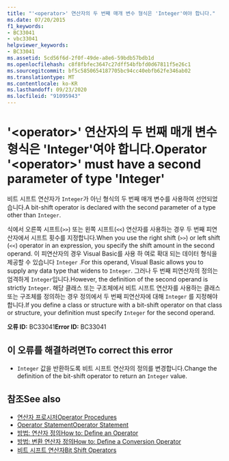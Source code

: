 ```yaml
---
title: "'<operator>' 연산자의 두 번째 매개 변수 형식은 'Integer'여야 합니다."
ms.date: 07/20/2015
f1_keywords:
- BC33041
- vbc33041
helpviewer_keywords:
- BC33041
ms.assetid: 5cd56f6d-2f0f-49de-a8e6-59bdb57bdb1d
ms.openlocfilehash: c8f8fbfec3647c27dff54bfbfd0d67811f5e26c1
ms.sourcegitcommit: bf5c5850654187705bc94cc40ebfb62fe346ab02
ms.translationtype: MT
ms.contentlocale: ko-KR
ms.lasthandoff: 09/23/2020
ms.locfileid: "91095943"
---
```

# <a name="operator-operator-must-have-a-second-parameter-of-type-integer"></a><span data-ttu-id="5a4b5-102">'\<operator>' 연산자의 두 번째 매개 변수 형식은 'Integer'여야 합니다.</span><span class="sxs-lookup"><span data-stu-id="5a4b5-102">Operator '\<operator>' must have a second parameter of type 'Integer'</span></span>

<span data-ttu-id="5a4b5-103">비트 시프트 연산자가 `Integer`가 아닌 형식의 두 번째 매개 변수를 사용하여 선언되었습니다.</span><span class="sxs-lookup"><span data-stu-id="5a4b5-103">A bit-shift operator is declared with the second parameter of a type other than `Integer`.</span></span>  
  
 <span data-ttu-id="5a4b5-104">식에서 오른쪽 시프트(`>>`) 또는 왼쪽 시프트(`<<`) 연산자를 사용하는 경우 두 번째 피연산자에서 시프트 횟수를 지정합니다.</span><span class="sxs-lookup"><span data-stu-id="5a4b5-104">When you use the right shift (`>>`) or left shift (`<<`) operator in an expression, you specify the shift amount in the second operand.</span></span> <span data-ttu-id="5a4b5-105">이 피연산자의 경우 Visual Basic를 사용 하 여로 확대 되는 데이터 형식을 제공할 수 있습니다 `Integer` .</span><span class="sxs-lookup"><span data-stu-id="5a4b5-105">For this operand, Visual Basic allows you to supply any data type that widens to `Integer`.</span></span> <span data-ttu-id="5a4b5-106">그러나 두 번째 피연산자의 정의는 엄격하게 `Integer`입니다.</span><span class="sxs-lookup"><span data-stu-id="5a4b5-106">However, the definition of the second operand is strictly `Integer`.</span></span> <span data-ttu-id="5a4b5-107">해당 클래스 또는 구조체에서 비트 시프트 연산자를 사용하는 클래스 또는 구조체를 정의하는 경우 정의에서 두 번째 피연산자에 대해 `Integer` 를 지정해야 합니다.</span><span class="sxs-lookup"><span data-stu-id="5a4b5-107">If you define a class or structure with a bit-shift operator on that class or structure, your definition must specify `Integer` for the second operand.</span></span>  
  
 <span data-ttu-id="5a4b5-108">**오류 ID:** BC33041</span><span class="sxs-lookup"><span data-stu-id="5a4b5-108">**Error ID:** BC33041</span></span>  
  
## <a name="to-correct-this-error"></a><span data-ttu-id="5a4b5-109">이 오류를 해결하려면</span><span class="sxs-lookup"><span data-stu-id="5a4b5-109">To correct this error</span></span>  
  
- <span data-ttu-id="5a4b5-110">`Integer` 값을 반환하도록 비트 시프트 연산자의 정의를 변경합니다.</span><span class="sxs-lookup"><span data-stu-id="5a4b5-110">Change the definition of the bit-shift operator to return an `Integer` value.</span></span>  
  
## <a name="see-also"></a><span data-ttu-id="5a4b5-111">참조</span><span class="sxs-lookup"><span data-stu-id="5a4b5-111">See also</span></span>

- [<span data-ttu-id="5a4b5-112">연산자 프로시저</span><span class="sxs-lookup"><span data-stu-id="5a4b5-112">Operator Procedures</span></span>](../programming-guide/language-features/procedures/operator-procedures.md)
- [<span data-ttu-id="5a4b5-113">Operator Statement</span><span class="sxs-lookup"><span data-stu-id="5a4b5-113">Operator Statement</span></span>](../language-reference/statements/operator-statement.md)
- [<span data-ttu-id="5a4b5-114">방법: 연산자 정의</span><span class="sxs-lookup"><span data-stu-id="5a4b5-114">How to: Define an Operator</span></span>](../programming-guide/language-features/procedures/how-to-define-an-operator.md)
- [<span data-ttu-id="5a4b5-115">방법: 변환 연산자 정의</span><span class="sxs-lookup"><span data-stu-id="5a4b5-115">How to: Define a Conversion Operator</span></span>](../programming-guide/language-features/procedures/how-to-define-a-conversion-operator.md)
- [<span data-ttu-id="5a4b5-116">비트 시프트 연산자</span><span class="sxs-lookup"><span data-stu-id="5a4b5-116">Bit Shift Operators</span></span>](../language-reference/operators/bit-shift-operators.md)
